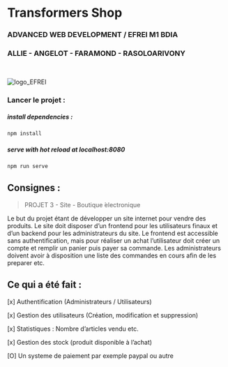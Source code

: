 # Transformers Shop


### ADVANCED WEB DEVELOPMENT / EFREI M1 BDIA

### ALLIE - ANGELOT - FARAMOND - RASOLOARIVONY

<br>

![logo_EFREI](https://storage.googleapis.com/prod-phoenix-bucket/osp/cards/949/efrei-190523031051.jpg)



### Lancer le projet :

  
##### install dependencies :
``` bash
npm install
```

#####  serve with hot reload at localhost:8080
``` bash
npm run serve
```
  

## Consignes :

> PROJET 3 - Site - Boutique ́electronique

  
Le but du projet  étant de développer un site internet pour vendre des produits. Le site doit disposer d’un frontend pour les utilisateurs finaux et d’un backend pour les
administrateurs du site. Le frontend est accessible sans authentification, mais pour réaliser un achat l’utilisateur doit créer un compte et remplir un panier puis payer sa commande. Les administrateurs doivent avoir à disposition une liste des commandes en cours afin de les preparer etc.


## Ce qui a été fait :
  

[x] Authentification (Administrateurs / Utilisateurs)

[x] Gestion des utilisateurs (Création, modification et suppression)

[x] Statistiques : Nombre d’articles vendu etc.

[x] Gestion des stock (produit disponible à l’achat)

[O] Un systeme de paiement par exemple paypal ou autre
